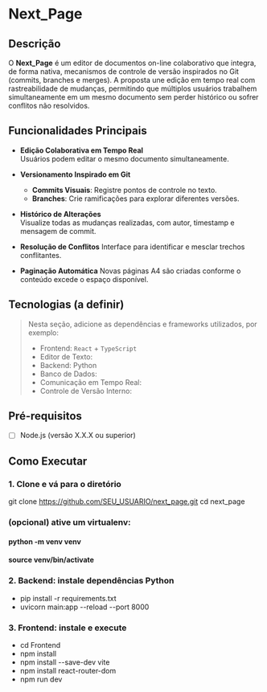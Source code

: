 # Next_Page
## Descrição
O **Next_Page** é um editor de documentos on-line colaborativo que integra, de forma nativa, mecanismos de controle de versão inspirados no Git (commits, branches e merges). A proposta une edição em tempo real com rastreabilidade de mudanças, permitindo que múltiplos usuários trabalhem simultaneamente em um mesmo documento sem perder histórico ou sofrer conflitos não resolvidos.

## Funcionalidades Principais
- **Edição Colaborativa em Tempo Real**  
  Usuários podem editar o mesmo documento simultaneamente.

- **Versionamento Inspirado em Git**  
  - **Commits Visuais**: Registre pontos de controle no texto.  
  - **Branches**: Crie ramificações para explorar diferentes versões.  

- **Histórico de Alterações**  
  Visualize todas as mudanças realizadas, com autor, timestamp e mensagem de commit.

- **Resolução de Conflitos**
  Interface para identificar e mesclar trechos conflitantes.
- **Paginação Automática**
  Novas páginas A4 são criadas conforme o conteúdo excede o espaço disponível.

## Tecnologias (a definir)
> Nesta seção, adicione as dependências e frameworks utilizados, por exemplo:  
> - Frontend:  `React` + `TypeScript`  
> - Editor de Texto:   
> - Backend: Python
> - Banco de Dados: 
> - Comunicação em Tempo Real:
> - Controle de Versão Interno:   

## Pré-requisitos
- [ ] Node.js (versão X.X.X ou superior)  

## Como Executar
### 1. Clone e vá para o diretório
git clone https://github.com/SEU_USUARIO/next_page.git
cd next_page

### (opcional) ative um virtualenv:
#### python -m venv venv
#### source venv/bin/activate

### 2. Backend: instale dependências Python
 - pip install -r requirements.txt
 - uvicorn main:app --reload --port 8000

### 3. Frontend: instale e execute
- cd Frontend
- npm install
- npm install --save-dev vite
- npm install react-router-dom
- npm run dev

